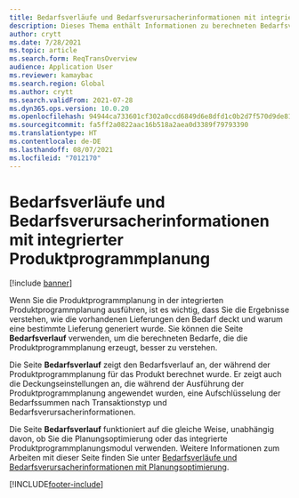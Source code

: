 ```yaml
---
title: Bedarfsverläufe und Bedarfsverursacherinformationen mit integrierter Produktprogrammplanung
description: Dieses Thema enthält Informationen zu berechneten Bedarfsverläufen und Bedarfsverursacherinformationen in der integrierten Produktprogrammplanung.
author: crytt
ms.date: 7/28/2021
ms.topic: article
ms.search.form: ReqTransOverview
audience: Application User
ms.reviewer: kamaybac
ms.search.region: Global
ms.author: crytt
ms.search.validFrom: 2021-07-28
ms.dyn365.ops.version: 10.0.20
ms.openlocfilehash: 94944ca733601cf302a0ccd6849d6e8dfd1c0b2d7f570d9de81a3e46d95d1cfc
ms.sourcegitcommit: fa5ff2a0822aac16b518a2aea0d3389f79793390
ms.translationtype: HT
ms.contentlocale: de-DE
ms.lasthandoff: 08/07/2021
ms.locfileid: "7012170"
---
```

# <a name="net-requirements-and-pegging-information-with-built-in-master-planning"></a>Bedarfsverläufe und Bedarfsverursacherinformationen mit integrierter Produktprogrammplanung

[!include [banner](../includes/banner.md)]

Wenn Sie die Produktprogrammplanung in der integrierten Produktprogrammplanung ausführen, ist es wichtig, dass Sie die Ergebnisse verstehen, wie die vorhandenen Lieferungen den Bedarf deckt und warum eine bestimmte Lieferung generiert wurde. Sie können die Seite **Bedarfsverlauf** verwenden, um die berechneten Bedarfe, die die Produktprogrammplanung erzeugt, besser zu verstehen.

Die Seite **Bedarfsverlauf** zeigt den Bedarfsverlauf an, der während der Produktprogrammplanung für das Produkt berechnet wurde. Er zeigt auch die Deckungseinstellungen an, die während der Ausführung der Produktprogrammplanung angewendet wurden, eine Aufschlüsselung der Bedarfssummen nach Transaktionstyp und Bedarfsverursacherinformationen.

Die Seite **Bedarfsverlauf** funktioniert auf die gleiche Weise, unabhängig davon, ob Sie die Planungsoptimierung oder das integrierte Produktprogrammplanungsmodul verwenden. Weitere Informationen zum Arbeiten mit dieser Seite finden Sie unter [Bedarfsverläufe und Bedarfsverursacherinformationen mit Planungsoptimierung](planning-optimization/net-requirements.md).

[!INCLUDE[footer-include](../../includes/footer-banner.md)]
